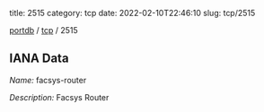 title: 2515
category: tcp
date: 2022-02-10T22:46:10
slug: tcp/2515

[portdb](/) / [tcp](/category/tcp.html) / 2515


## IANA Data

_Name:_ facsys-router

_Description:_ Facsys Router

